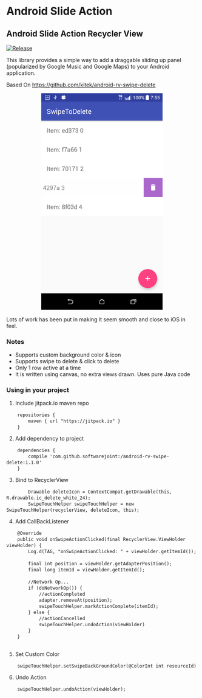 Android Slide Action
=========================

## Android Slide Action Recycler View

[![Release](https://jitpack.io/v/softwarejoint/android-rv-swipe-delete.svg)](https://jitpack.io/#softwarejoint/android-rv-swipe-delete)

This library provides a simple way to add a draggable sliding up panel (popularized by Google Music and Google Maps) to your Android application.

Based On https://github.com/kitek/android-rv-swipe-delete

<p align="center">
  <img src="/screenshot/device-2018-06-30-075510.png" width="320" title="Example">
</p>

Lots of work has been put in making it seem smooth and close to iOS in feel.

### Notes

* Supports custom background color & icon 
* Supports swipe to delete & click to delete
* Only 1 row active at a time
* It is written using canvas, no extra views drawn. Uses pure Java code

### Using in your project

1. Include jitpack.io maven repo

```
    repositories {
        maven { url "https://jitpack.io" }
    }

```

2. Add dependency to project

```
    dependencies {
	    compile 'com.github.softwarejoint:/android-rv-swipe-delete:1.1.0'
	}

```

3. Bind to RecyclerView

```
        Drawable deleteIcon = ContextCompat.getDrawable(this, R.drawable.ic_delete_white_24);
        SwipeTouchHelper swipeTouchHelper = new SwipeTouchHelper(recyclerView, deleteIcon, this);
```

4. Add CallBackListener

```
    @Override
    public void onSwipeActionClicked(final RecyclerView.ViewHolder viewHolder) {
        Log.d(TAG, "onSwipeActionClicked: " + viewHolder.getItemId());
        
        final int position = viewHolder.getAdapterPosition();
        final long itemId = viewHolder.getItemId();

        //Network Op...
        if (doNetworkOp()) {
            //actionCompleted
            adapter.removeAt(position);
            swipeTouchHelper.markActionComplete(itemId);
        } else {
            //actionCancelled
            swipeTouchHelper.undoAction(viewHolder)
        }
    }
    
```

5. Set Custom Color


```
    swipeTouchHelper.setSwipeBackGroundColor(@ColorInt int resourceId) 
```

6. Undo Action

```
    swipeTouchHelper.undoAction(viewHolder);
```
